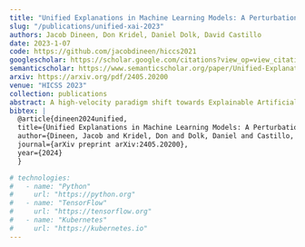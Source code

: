 ```yaml
---
title: "Unified Explanations in Machine Learning Models: A Perturbation Approach"
slug: "/publications/unified-xai-2023"
authors: Jacob Dineen, Don Kridel, Daniel Dolk, David Castillo
date: 2023-1-07
code: https://github.com/jacobdineen/hiccs2021
googlescholar: https://scholar.google.com/citations?view_op=view_citation&hl=en&user=WKurvcoAAAAJ&citation_for_view=WKurvcoAAAAJ:UeHWp8X0CEIC
semanticscholar: https://www.semanticscholar.org/paper/Unified-Explanations-in-Machine-Learning-Models%3A-A-Dineen-Kridel/24c79f9a4985d4503d7300eca987f874a7e8491e
arxiv: https://arxiv.org/pdf/2405.20200
venue: "HICSS 2023"
collection: publications
abstract: A high-velocity paradigm shift towards Explainable Artificial Intelligence (XAI) has emerged in recent years. Highly complex Machine Learning (ML) models have flourished in many tasks of intelligence, and the questions have started to shift away from traditional metrics of validity towards something deeper; What is this model telling me about my data, and how is it arriving at these conclusions? Inconsistencies between XAI and modeling techniques can have the undesirable effect of casting doubt upon the efficacy of these explainability approaches. To address these problems, we propose a systematic, perturbation-based analysis against a popular, model-agnostic method in XAI, SHapley Additive exPlanations (Shap). We devise algorithms to generate relative feature importance in settings of dynamic inference amongst a suite of popular machine learning and deep learning methods, and metrics that allow us to quantify how well explanations generated under the static case hold. We propose a taxonomy for feature importance methodology, measure alignment, and observe quantifiable similarity amongst explanation models across several datasets.
bibtex: |
  @article{dineen2024unified,
  title={Unified Explanations in Machine Learning Models: A Perturbation Approach},
  author={Dineen, Jacob and Kridel, Don and Dolk, Daniel and Castillo, David},
  journal={arXiv preprint arXiv:2405.20200},
  year={2024}
  }

# technologies:
#   - name: "Python"
#     url: "https://python.org"
#   - name: "TensorFlow"
#     url: "https://tensorflow.org"
#   - name: "Kubernetes"
#     url: "https://kubernetes.io"
---
```


